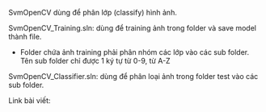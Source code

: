 SvmOpenCV dùng để phân lớp (classify) hình ảnh.

SvmOpenCV_Training.sln: dùng để training ảnh trong folder và save model thành file. 
- Folder chứa ảnh training phải phân nhóm các lớp vào các sub folder. Tên sub folder chỉ được 1 ký tự từ 0-9, từ A-Z


SvmOpenCV_Classifier.sln: dùng để phân loại ảnh trong folder test vào các sub folder.

Link bài viết: 
